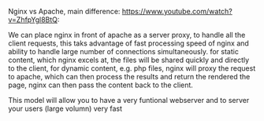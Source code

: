 Nginx vs Apache, main difference: https://www.youtube.com/watch?v=ZhfpYgl8BtQ: 

We can place nginx in front of apache as a server proxy,  to handle all the client requests, this taks advantage of fast processing speed of nginx and ability to handle large number of connections simultaneously. for static content, which nginx excels at, the files will be shared quickly and directly to the client, for dynamic content, e.g. php files, nginx will proxy the request to apache, which can then process the results and return the rendered the page, nginx can then pass the content back to the client.

This model will allow you to have a very funtional webserver and to server your users (large volumn) very fast 